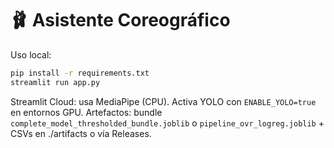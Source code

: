 
# 🩰 Asistente Coreográfico 

Uso local:
```bash
pip install -r requirements.txt
streamlit run app.py
```
Streamlit Cloud: usa MediaPipe (CPU). Activa YOLO con `ENABLE_YOLO=true` en entornos GPU.
Artefactos: bundle `complete_model_thresholded_bundle.joblib` o `pipeline_ovr_logreg.joblib` + CSVs en ./artifacts o vía Releases.
